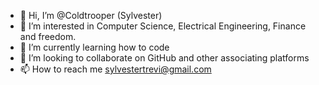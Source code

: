 - 👋 Hi, I’m @Coldtrooper (Sylvester)
- 👀 I’m interested in Computer Science, Electrical Engineering, Finance and freedom. 
- 🌱 I’m currently learning how to code 
- 💞️ I’m looking to collaborate on GitHub and other associating platforms
- 📫 How to reach me sylvestertrevi@gmail.com

<!---
Coldtrooper/Coldtrooper is a ✨ special ✨ repository because its `README.md` (this file) appears on your GitHub profile.
You can click the Preview link to take a look at your changes.
--->
